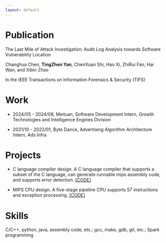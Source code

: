 ```yaml
---
layout: default
---
```



# Publication
The Last Mile of Attack Investigation: Audit Log Analysis towards Software Vulnerability Location

Changhua Chen, **TingZhen Yan**, ChenXuan Shi, Hao Xi, ZhiRui Fan, Hai Wan, and Xibin Zhao

In the IEEE Transactions on Information Forensics & Security (TIFS)

# Work

*   2024/05 - 2024/08, Meituan, Software Development Intern, Growth Technologies and Intelligence Engines Division

*   2021/10 - 2022/01, Byte Dance, Advertising Algorithm Architecture Intern, Ads Infra

# Projects
*   C language compiler design. A C language compiler that supports a subset of the C language, can generate runnable mips assembly code, and supports error detection. [[CODE]](https://github.com/FrankenstainT/CMipsCompiler)

*   MIPS CPU design. A five-stage pipeline CPU supports 57 instructions and exception processing. [[CODE]](https://github.com/FrankenstainT/MIPSCPU)



# Skills
C/C++, python, java, assembly code, etc.; gcc, make, gdb, git, etc.; Spark programming
